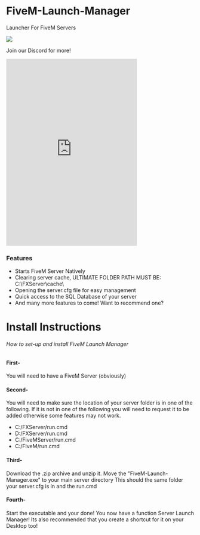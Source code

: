 # FiveM-Launch-Manager
Launcher For FiveM Servers

![](https://i.ibb.co/Y2rkgQG/imageedit128-X128.png)

Join our Discord for more!
<iframe src="https://discordapp.com/widget?id=591702971344093233&theme=dark" width="350" height="500" allowtransparency="true" frameborder="0"></iframe>

### Features

- Starts FiveM Server Natively 
- Clearing server cache, ULTIMATE FOLDER PATH MUST BE: C:\FXServer\cache\
- Opening the server.cfg file for easy management 
- Quick access to the SQL Database of your server
- And many more features to come! Want to recommend one? 

# Install Instructions
###### How to set-up and install FiveM Launch Manager
#### First- 
You will need to have a FiveM Server (obviously)
#### Second- 
You will need to make sure the location of your server folder is in one of the following. If it is not in one of the following you will need to request it to be added otherwise some features may not work. 
- C:/FXServer/run.cmd
- D:/FXServer/run.cmd
- C:/FiveMServer/run.cmd
- C:/FiveM/run.cmd

#### Third-
Download the .zip archive and unzip it. 
Move the "FiveM-Launch-Manager.exe" to your main server directory
This should the same folder your server.cfg is in and the run.cmd

#### Fourth- 
Start the executable and your done! You now have a function Server Launch Manager! 
Its also recommended that you create a shortcut for it on your Desktop too!
